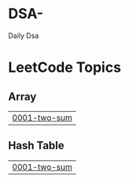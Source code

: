 # DSA-
Daily Dsa 

<!---LeetCode Topics Start-->
# LeetCode Topics
## Array
|  |
| ------- |
| [0001-two-sum](https://github.com/Udaybari324/DSA-/tree/master/0001-two-sum) |
## Hash Table
|  |
| ------- |
| [0001-two-sum](https://github.com/Udaybari324/DSA-/tree/master/0001-two-sum) |
<!---LeetCode Topics End-->